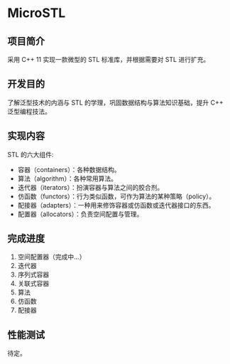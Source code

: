 # MicroSTL

## 项目简介

采用 C++ 11 实现一款微型的 STL 标准库，并根据需要对 STL 进行扩充。

## 开发目的

了解泛型技术的内涵与 STL 的学理，巩固数据结构与算法知识基础，提升 C++ 泛型编程技法。

## 实现内容

STL 的六大组件:

- 容器（containers）：各种数据结构。
- 算法（algorithm）：各种常用算法。
- 迭代器（iterators）：扮演容器与算法之间的胶合剂。
- 仿函数（functors）：行为类似函数，可作为算法的某种策略（policy）。
- 配接器（adapters）：一种用来修饰容器或仿函数或迭代器接口的东西。
- 配置器（allocators）：负责空间配置与管理。

## 完成进度

1. 空间配置器（完成中...）
2. 迭代器
3. 序列式容器
4. 关联式容器
5. 算法
6. 仿函数
7. 配接器

## 性能测试

待定。